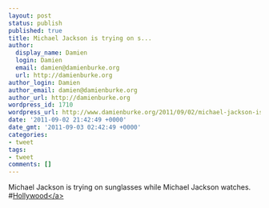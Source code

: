 ```yaml
---
layout: post
status: publish
published: true
title: Michael Jackson is trying on s...
author:
  display_name: Damien
  login: Damien
  email: damien@damienburke.org
  url: http://damienburke.org
author_login: Damien
author_email: damien@damienburke.org
author_url: http://damienburke.org
wordpress_id: 1710
wordpress_url: http://www.damienburke.org/2011/09/02/michael-jackson-is-trying-on-s/
date: '2011-09-02 21:42:49 +0000'
date_gmt: '2011-09-03 02:42:49 +0000'
categories:
- tweet
tags:
- tweet
comments: []
---
```

<p>Michael Jackson is trying on sunglasses while Michael Jackson watches. #<a href="http:&#47;&#47;search.twitter.com&#47;search?q=%23Hollywood" class="aktt_hashtag">Hollywood<&#47;a></p>
